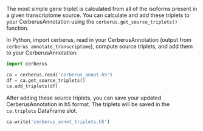 The most simple gene triplet is calculated from all of the isoforms present in a given transcriptome source. You can calculate and add these triplets to your CerberusAnnotation using the `cerberus.get_source_triplets()` function.

In Python, import cerberus, read in your CerberusAnnotation (output from `cerberus annotate_transcriptome`), compute source triplets, and add them to your CerberusAnnotation:

```python
import cerberus

ca = cerberus.read('cerberus_annot.h5')
df = ca.get_source_triplets()
ca.add_triplets(df)
```

After adding these source triplets, you can save your updated CerberusAnnotation in h5 format. The triplets will be saved in the `ca.triplets` DataFrame slot.
```python
ca.write('cerberus_annot_triplets.h5')
```
